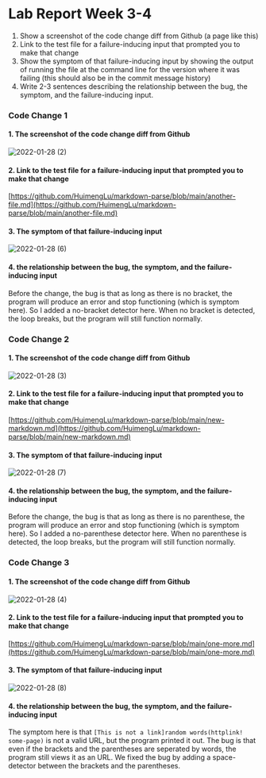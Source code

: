 # Lab Report Week 3-4

1. Show a screenshot of the code change diff from Github (a page like this)
2. Link to the test file for a failure-inducing input that prompted you to make that change
3. Show the symptom of that failure-inducing input by showing the output of running the file at the command line for the version where it was failing (this should also be in the commit message history)
4. Write 2-3 sentences describing the relationship between the bug, the symptom, and the failure-inducing input.

### Code Change 1
#### 1. The screenshot of the code change diff from Github

![2022-01-28 (2)](https://user-images.githubusercontent.com/97484123/151601227-cd83db38-9c39-4e77-9df9-7d3b41e36439.png)

#### 2. Link to the test file for a failure-inducing input that prompted you to make that change

[https://github.com/HuimengLu/markdown-parse/blob/main/another-file.md](https://github.com/HuimengLu/markdown-parse/blob/main/another-file.md)
    
#### 3. The symptom of that failure-inducing input

![2022-01-28 (6)](https://user-images.githubusercontent.com/97484123/151607729-246ba4eb-6b8d-40e5-a538-ff14bbbfc4d9.png)

#### 4. the relationship between the bug, the symptom, and the failure-inducing input

Before the change, the bug is that as long as there is no bracket, the program will produce an error and stop functioning (which is symptom here). So I added a no-bracket detector here. When no bracket is detected, the loop breaks, but the program will still function normally.

### Code Change 2
#### 1. The screenshot of the code change diff from Github

![2022-01-28 (3)](https://user-images.githubusercontent.com/97484123/151603517-81c21949-b7d3-4130-ae98-102812b0b1fc.png)

#### 2. Link to the test file for a failure-inducing input that prompted you to make that change

[https://github.com/HuimengLu/markdown-parse/blob/main/new-markdown.md](https://github.com/HuimengLu/markdown-parse/blob/main/new-markdown.md)
    
#### 3. The symptom of that failure-inducing input

![2022-01-28 (7)](https://user-images.githubusercontent.com/97484123/151608826-d9472213-6c8b-46fc-9986-e3d3d958aa2f.png)

#### 4. the relationship between the bug, the symptom, and the failure-inducing input

Before the change, the bug is that as long as there is no parenthese, the program will produce an error and stop functioning (which is symptom here). So I added a no-parenthese detector here. When no parenthese is detected, the loop breaks, but the program will still function normally.

### Code Change 3
#### 1. The screenshot of the code change diff from Github

![2022-01-28 (4)](https://user-images.githubusercontent.com/97484123/151603935-b3298d0e-5a51-4bff-b068-58abe6240496.png)

#### 2. Link to the test file for a failure-inducing input that prompted you to make that change

[https://github.com/HuimengLu/markdown-parse/blob/main/one-more.md](https://github.com/HuimengLu/markdown-parse/blob/main/one-more.md)
    
#### 3. The symptom of that failure-inducing input

![2022-01-28 (8)](https://user-images.githubusercontent.com/97484123/151609212-50940bdc-5d9e-48c0-8df6-3e1094f407af.png)

#### 4. the relationship between the bug, the symptom, and the failure-inducing input

The symptom here is that `[This is not a link]random words(httplink! some-page)` is not a valid URL, but the program printed it out. The bug is that even if the brackets and the parentheses are seperated by words, the program still views it as an URL. We fixed the bug by adding a space-detector between the brackets and the parentheses.
